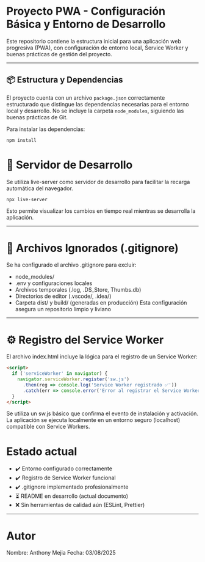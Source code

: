 # Proyecto PWA - Configuración Básica y Entorno de Desarrollo

Este repositorio contiene la estructura inicial para una aplicación web progresiva (PWA), con configuración de entorno local, Service Worker y buenas prácticas de gestión del proyecto.

---

## 📦 Estructura y Dependencias

El proyecto cuenta con un archivo `package.json` correctamente estructurado que distingue las dependencias necesarias para el entorno local y desarrollo. No se incluye la carpeta `node_modules`, siguiendo las buenas prácticas de Git.

Para instalar las dependencias:

```bash
npm install
```

# 🔧 Servidor de Desarrollo

Se utiliza live-server como servidor de desarrollo para facilitar la recarga automática del navegador.

```bash
npx live-server
```

Esto permite visualizar los cambios en tiempo real mientras se desarrolla la aplicación.

---

# 🧹 Archivos Ignorados (.gitignore)

Se ha configurado el archivo .gitignore para excluir:
- node_modules/
- .env y configuraciones locales
- Archivos temporales (.log, .DS_Store, Thumbs.db)
- Directorios de editor (.vscode/, .idea/)
- Carpeta dist/ y build/ (generadas en producción)
Esta configuración asegura un repositorio limpio y liviano

---

# ⚙️ Registro del Service Worker
El archivo index.html incluye la lógica para el registro de un Service Worker:

```html
<script>
  if ('serviceWorker' in navigator) {
    navigator.serviceWorker.register('sw.js')
      .then(reg => console.log('Service Worker registrado ✅'))
      .catch(err => console.error('Error al registrar el Service Worker ❌', err));
  }
</script>
```

Se utiliza un sw.js básico que confirma el evento de instalación y activación. La aplicación se ejecuta localmente en un entorno seguro (localhost) compatible con Service Workers.

# Estado actual

- ✔️ Entorno configurado correctamente
- ✔️ Registro de Service Worker funcional
- ✔️ .gitignore implementado profesionalmente
- ⏳ README en desarrollo (actual documento)
- ❌ Sin herramientas de calidad aún (ESLint, Prettier)

---

# Autor
Nombre: Anthony Mejia 
Fecha: 03/08/2025















